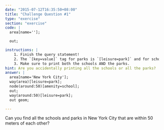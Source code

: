 ```yaml
---
date: "2015-07-12T16:35:50+08:00"
title: "Challenge Question #1"
type: "exercise"
section: "exercise"
code: |
  area[name=''];

  out;

instructions: |
    1. Finish the query statement!
    2. The `[key=value]` tag for parks is `[leisure=park]` and for schools is `[amenity=school]`
    3. Make sure to print both the schools AND the parks.
hint: Are you accidentally printing all the schools or all the parks?
answer: |
  area[name='New York City'];
  way(area)[leisure=park];
  node(around:50)[amenity=school];
  out;
  way(around:50)[leisure=park];
  out geom;

---
```


Can you find all the schools and parks in New York City that are within 50 meters of each other?
